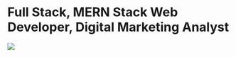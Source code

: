 # Full Stack, MERN Stack Web Developer, Digital Marketing Analyst
<img src="https://encrypted-tbn0.gstatic.com/images?q=tbn:ANd9GcSJNusd1czEWZ8mYqyfNEfy4zKmAd0ISVR_KxdkRQx7aOHwXxKCl9ZXZIk9vJbmBwCK92c&usqp=CAU](https://scontent.fccu1-2.fna.fbcdn.net/v/t39.30808-6/403603833_1750389468812361_304230803713862853_n.jpg?_nc_cat=111&ccb=1-7&_nc_sid=3635dc&_nc_ohc=1z7oVkRAObIAX-orYNi&_nc_ht=scontent.fccu1-2.fna&oh=00_AfCbWYyegP8zzWca2a38wemUDB2pyGcm5OGY7OmXn9Oc6Q&oe=656C92F4)https://scontent.fccu1-2.fna.fbcdn.net/v/t39.30808-6/403603833_1750389468812361_304230803713862853_n.jpg?_nc_cat=111&ccb=1-7&_nc_sid=3635dc&_nc_ohc=1z7oVkRAObIAX-orYNi&_nc_ht=scontent.fccu1-2.fna&oh=00_AfCbWYyegP8zzWca2a38wemUDB2pyGcm5OGY7OmXn9Oc6Q&oe=656C92F4](https://img.freepik.com/free-photo/html-css-collage-concept-with-person_23-2150061969.jpg?size=626&ext=jpg&ga=GA1.1.2084395869.1698125007&semt=sph)https://img.freepik.com/free-photo/html-css-collage-concept-with-person_23-2150061969.jpg?size=626&ext=jpg&ga=GA1.1.2084395869.1698125007&semt=sph">



